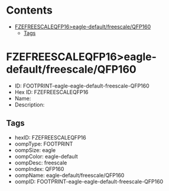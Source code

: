 



Contents
========

* [FZEFREESCALEQFP16>eagle-default/freescale/QFP160](#fzefreescaleqfp16eagle-defaultfreescaleqfp160)
	* [Tags](#tags)

# FZEFREESCALEQFP16>eagle-default/freescale/QFP160

- ID: FOOTPRINT-eagle-eagle-default-freescale-QFP160
- Hex ID: FZEFREESCALEQFP16
- Name: 
- Description: 

## Tags

- hexID: FZEFREESCALEQFP16
- oompType: FOOTPRINT
- oompSize: eagle
- oompColor: eagle-default
- oompDesc: freescale
- oompIndex: QFP160
- oompName: eagle-default/freescale/QFP160
- oompID: FOOTPRINT-eagle-eagle-default-freescale-QFP160
